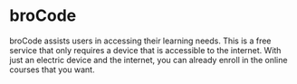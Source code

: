 # broCode
broCode assists users in accessing their learning needs. This is a free service that only requires a device that is accessible to the internet. With just an electric device and the internet, you can already enroll in the online courses that you want. 
